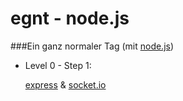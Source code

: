 # egnt - node.js

###Ein ganz normaler Tag (mit [node.js](http://nodejs.org/))

* Level 0 - Step 1:
 
  [express](https://www.npmjs.org/package/express) & 
  [socket.io](http://socket.io/get-started/chat/)
